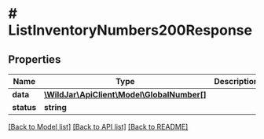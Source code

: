 # # ListInventoryNumbers200Response

## Properties

Name | Type | Description | Notes
------------ | ------------- | ------------- | -------------
**data** | [**\WildJar\ApiClient\Model\GlobalNumber[]**](GlobalNumber.md) |  | [optional]
**status** | **string** |  | [optional]

[[Back to Model list]](../../README.md#models) [[Back to API list]](../../README.md#endpoints) [[Back to README]](../../README.md)
